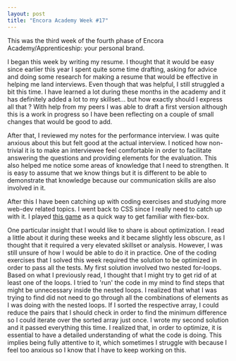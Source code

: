 ```yaml
---
layout: post
title: "Encora Academy Week #17"
---
```


This was the third week of the fourth phase of Encora Academy/Apprenticeship: your personal brand.

I began this week by writing my resume. I thought that it would be easy since earlier this year I spent quite some time drafting, asking for advice and doing some research for making a resume that would be effective in helping me land interviews. Even though that was helpful, I still struggled a bit this time. I have learned a lot during these months in the academy and it has definitely added a lot to my skillset... but how exactly should I express all that ? With help from my peers I was able to draft a first version although this is a work in progress so I have been reflecting on a couple of small changes that would be good to add.

After that, I reviewed my notes for the performance interview. I was quite anxious about this but felt good at the actual interview. I noticed how non-trivial it is to make an interviewee feel comfortable in order to facilitate answering the questions and providing elements for the evaluation. This also helped me notice some areas of knowledge that I need to strengthen. It is easy to assume that we know things but it is different to be able to demonstrate that knowledge because our communication skills are also involved in it.

After this I have been catching up with coding exercises and studying more web-dev related topics. I went back to CSS since I really need to catch up with it. I played [this game](https://codingfantasy.com/games/flexboxadventure) as a quick way to get familiar with flex-box.

One particular insight that I would like to share is about optimization. I read a little about it during these weeks and it became slightly less obscure, as I thought that it required a very elevated skillset or analysis. However, I was still unsure of how I would be able to do it in practice. One of the coding exercises that I solved this week required the solution to be optimized in order to pass all the tests. My first solution involved two nested for-loops. Based on what I previously read, I thought that I might try to get rid of at least one of the loops. I tried to 'run' the code in my mind to find steps that might be unnecessary inside the nested loops. I realized that what I was trying to find did not need to go through all the combinations of elements as I was doing with the nested loops. If I sorted the respective array, I could reduce the pairs that I should check in order to find the minimum difference so I could iterate over the sorted array just once. I wrote my second solution and it passed everything this time. I realized that, in order to optimize, it is essential to have a detailed understanding of what the code is doing. This implies being fully attentive to it, which sometimes I struggle with because I feel too anxious so I know that I have to keep working on this.
